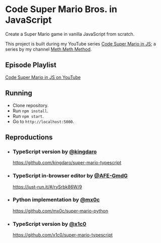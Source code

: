 # Code Super Mario Bros. in JavaScript

Create a Super Mario game in vanilla JavaScript from scratch.

This project is built during my YouTube series [Code Super Mario in JS](https://www.youtube.com/playlist?list=PLS8HfBXv9ZWWe8zXrViYbIM2Hhylx8DZx); a series by my channel [Meth Meth Method](https://www.youtube.com/MethMethMethod).

## Episode Playlist

[Code Super Mario in JS on YouTube](https://www.youtube.com/watch?v=g-FpDQ8Eqw8&list=PLS8HfBXv9ZWWe8zXrViYbIM2Hhylx8DZx)

## Running

* Clone repository.
* Run `npm install`.
* Run `npm start`.
* Go to `http://localhost:5000`.

## Reproductions

* ### TypeScript version by [@kingdaro](https://github.com/kingdaro/)

  <https://github.com/kingdaro/super-mario-typescript>

* ### TypeScript in-browser editor by [@AFE-GmdG](https://github.com/AFE-GmdG)

  <https://just-run.it/#/rySrbk86W/9>

* ### Python implementation by [@mx0c](https://github.com/mx0c)

  <https://github.com/mx0c/super-mario-python>

* ### TypeScript version by [@x1c0](https://github.com/x1c0)

  <https://github.com/x1c0/super-mario-typescript>
